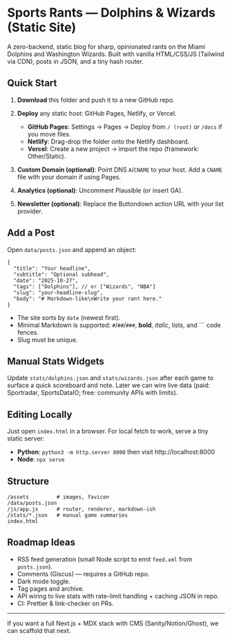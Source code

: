 # Sports Rants — Dolphins & Wizards (Static Site)

A zero-backend, static blog for sharp, opinionated rants on the Miami Dolphins and Washington Wizards.
Built with vanilla HTML/CSS/JS (Tailwind via CDN), posts in JSON, and a tiny hash router.

## Quick Start

1) **Download** this folder and push it to a new GitHub repo.
2) **Deploy** any static host: GitHub Pages, Netlify, or Vercel.
   - **GitHub Pages**: Settings → Pages → Deploy from `/ (root)` or `/docs` if you move files.
   - **Netlify**: Drag-drop the folder onto the Netlify dashboard.
   - **Vercel**: Create a new project → import the repo (framework: Other/Static).

3) **Custom Domain (optional)**: Point DNS `A`/`CNAME` to your host. Add a `CNAME` file with your domain if using Pages.

4) **Analytics (optional)**: Uncomment Plausible (or insert GA).

5) **Newsletter (optional)**: Replace the Buttondown action URL with your list provider.

## Add a Post

Open `data/posts.json` and append an object:

```jsonc
{
  "title": "Your headline",
  "subtitle": "Optional subhead",
  "date": "2025-10-27",
  "tags": ["Dolphins"], // or ["Wizards", "NBA"]
  "slug": "your-headline-slug",
  "body": "# Markdown-like\nWrite your rant here."
}
```

- The site sorts by `date` (newest first).
- Minimal Markdown is supported: `#`/`##`/`###`, **bold**, *italic*, lists, and ``` code fences.
- Slug must be unique.

## Manual Stats Widgets

Update `stats/dolphins.json` and `stats/wizards.json` after each game to surface a quick scoreboard and note.
Later we can wire live data (paid: Sportradar, SportsDataIO; free: community APIs with limits).

## Editing Locally

Just open `index.html` in a browser. For local fetch to work, serve a tiny static server:

- **Python**: `python3 -m http.server 8000` then visit http://localhost:8000
- **Node**: `npx serve`

## Structure

```
/assets         # images, favicon
/data/posts.json
/js/app.js      # router, renderer, markdown-ish
/stats/*.json   # manual game summaries
index.html
```

## Roadmap Ideas

- RSS feed generation (small Node script to emit `feed.xml` from `posts.json`).
- Comments (Giscus) — requires a GitHub repo.
- Dark mode toggle.
- Tag pages and archive.
- API wiring to live stats with rate-limit handling + caching JSON in repo.
- CI: Prettier & link-checker on PRs.

---

If you want a full Next.js + MDX stack with CMS (Sanity/Notion/Ghost), we can scaffold that next.
